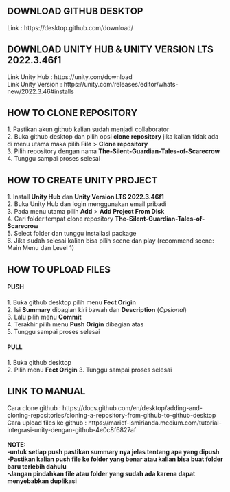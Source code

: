 <h2>DOWNLOAD GITHUB DESKTOP</h2>
Link : https://desktop.github.com/download/
<h2>DOWNLOAD UNITY HUB & UNITY VERSION LTS 2022.3.46f1</h2>
Link Unity Hub : https://unity.com/download <br>
Link Unity Version : https://unity.com/releases/editor/whats-new/2022.3.46#installs
<h2>HOW TO CLONE REPOSITORY</h2>
1. Pastikan akun github kalian sudah menjadi collaborator<br>
2. Buka github desktop dan pilih opsi <b>clone repository</b> jika kalian tidak ada di menu utama maka pilih <b>File</b> > <b>Clone repository</b><br>
3. Pilih repository dengan nama <b>The-Silent-Guardian-Tales-of-Scarecrow</b><br>
4. Tunggu sampai proses selesai
<h2>HOW TO CREATE UNITY PROJECT</h2>
1. Install <b>Unity Hub</b> dan <b>Unity Version LTS 2022.3.46f1</b><br>
2. Buka Unity Hub dan login menggunakan email pribadi<br>
3. Pada menu utama pilih <b>Add</b> > <b>Add Project From Disk</b><br>
4. Cari folder tempat clone repository <b>The-Silent-Guardian-Tales-of-Scarecrow</b><br>
5. Select folder dan tunggu installasi package<br>
6. Jika sudah selesai kalian bisa pilih scene dan play (recommend scene: Main Menu dan Level 1)
<h2>HOW TO UPLOAD FILES</h2>
<h4>PUSH</h4>
1. Buka github desktop pilih menu <b>Fect Origin</b><br>
2. Isi <b>Summary</b> dibagian kiri bawah dan <b>Description</b> (<i>Opsional</i>)<br>
3. Lalu pilih menu <b>Commit</b><br>
4. Terakhir pilih menu <b>Push Origin</b> dibagian atas<br>
5. Tunggu sampai proses selesai
<h4>PULL</h4>
1. Buka github desktop<br>
2. Pilih menu <b>Fect Origin</b>
3. Tunggu sampai proses selesai
<h2>LINK TO MANUAL</h2>
Cara clone github : https://docs.github.com/en/desktop/adding-and-cloning-repositories/cloning-a-repository-from-github-to-github-desktop<br>
Cara upload files ke github : https://marief-ismirianda.medium.com/tutorial-integrasi-unity-dengan-github-4e0c8f6827af
<br>
<br>
<b>NOTE:</b><br>
<b>-untuk setiap push pastikan summary nya jelas tentang apa yang dipush</b><br>
<b>-Pastikan kalian push file ke folder yang benar atau kalian bisa buat folder baru terlebih dahulu</b><br>
<b>-Jangan pindahkan file atau folder yang sudah ada karena dapat menyebabkan duplikasi</b><br>

